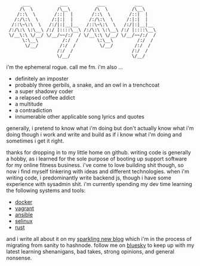 ```
      ___           ___           ___           ___     
     /\  \         /\__\         /\  \         /\__\    
    /::\  \       /::|  |       /::\  \       /::|  |   
   /:/\:\  \     /:|:|  |      /:/\:\  \     /:|:|  |   
  /::\~\:\  \   /:/|:|__|__   /::\~\:\  \   /:/|:|__|__ 
 /:/\:\ \:\__\ /:/ |::::\__\ /:/\:\ \:\__\ /:/ |::::\__\
 \/__\:\ \/__/ \/__/~~/:/  / \/__\:\ \/__/ \/__/~~/:/  /
      \:\__\         /:/  /       \:\__\         /:/  / 
       \/__/        /:/  /         \/__/        /:/  /  
                   /:/  /                      /:/  /   
                   \/__/                       \/__/    
```

i'm the ephemeral rogue. call me fm. i'm also ...
- definitely an imposter
- probably three gerbils, a snake, and an owl in a trenchcoat
- a super shadowy coder
- a relapsed coffee addict
- a multitude
- a contradiction
- innumerable other applicable song lyrics and quotes

generally, i pretend to know what i'm doing but don't actually know what i'm 
doing though i work and write and build as if i know what i'm doing and 
sometimes i get it right.

thanks for dropping in to my little home on github. writing code is generally 
a hobby, as i learned for the sole purpose of booting up support software for 
my online fitness business. i've come to love building shit though, so now i 
find myself tinkering with ideas and different technologies. when i'm writing 
code, i predominantly write backend js, though i have some experience with 
sysadmin shit. i'm currently spending my dev time learning the following systems and
tools:
- [docker](https://www.docker.com/)
- [vagrant](https://developer.hashicorp.com/vagrant/docs)
- [ansible](https://www.ansible.com/)
- [selinux](https://github.blog/2023-07-05-introduction-to-selinux/)
- [rust](https://www.rust-lang.org/)

and i write all about it on my [sparkling new blog](https://blog.ephemeralrogue.xyz) 
which i'm in the process of migrating from sanity to hashnode. 
follow me on [bluesky](https://bsky.app/ephemeralrogue.xyz) to keep up with my 
latest learning shenanigans, bad takes, strong opinions, and general nonsense.